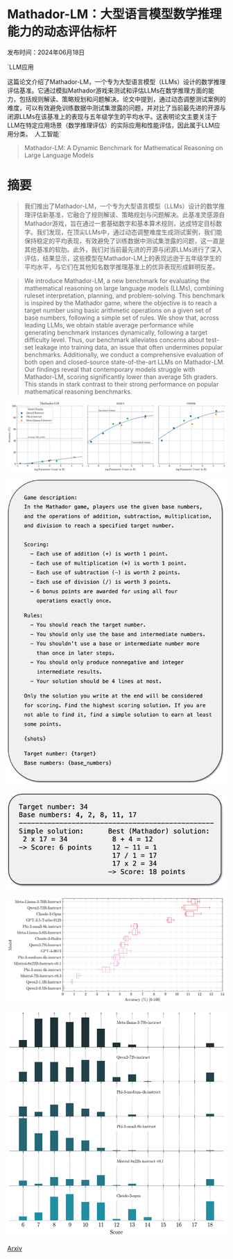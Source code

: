# Mathador-LM：大型语言模型数学推理能力的动态评估标杆

发布时间：2024年06月18日

`LLM应用

这篇论文介绍了Mathador-LM，一个专为大型语言模型（LLMs）设计的数学推理评估基准。它通过模拟Mathador游戏来测试和评估LLMs在数学推理方面的能力，包括规则解读、策略规划和问题解决。论文中提到，通过动态调整测试案例的难度，可以有效避免训练数据中测试集泄露的问题，并对比了当前最先进的开源与闭源LLMs在该基准上的表现与五年级学生的平均水平。这表明论文主要关注于LLM在特定应用场景（数学推理评估）的实际应用和性能评估，因此属于LLM应用分类。` `人工智能`

> Mathador-LM: A Dynamic Benchmark for Mathematical Reasoning on Large Language Models

# 摘要

> 我们推出了Mathador-LM，一个专为大型语言模型（LLMs）设计的数学推理评估新基准，它融合了规则解读、策略规划与问题解决。此基准灵感源自Mathador游戏，旨在通过一套基础数字和基本算术规则，达成特定目标数字。我们发现，在顶尖LLMs中，通过动态调整难度生成测试案例，我们能保持稳定的平均表现，有效避免了训练数据中测试集泄露的问题，这一直是其他基准的软肋。此外，我们对当前最先进的开源与闭源LLMs进行了深入评估，结果显示，这些模型在Mathador-LM上的表现远逊于五年级学生的平均水平，与它们在其他知名数学推理基准上的优异表现形成鲜明反差。

> We introduce Mathador-LM, a new benchmark for evaluating the mathematical reasoning on large language models (LLMs), combining ruleset interpretation, planning, and problem-solving. This benchmark is inspired by the Mathador game, where the objective is to reach a target number using basic arithmetic operations on a given set of base numbers, following a simple set of rules. We show that, across leading LLMs, we obtain stable average performance while generating benchmark instances dynamically, following a target difficulty level. Thus, our benchmark alleviates concerns about test-set leakage into training data, an issue that often undermines popular benchmarks. Additionally, we conduct a comprehensive evaluation of both open and closed-source state-of-the-art LLMs on Mathador-LM. Our findings reveal that contemporary models struggle with Mathador-LM, scoring significantly lower than average 5th graders. This stands in stark contrast to their strong performance on popular mathematical reasoning benchmarks.

![Mathador-LM：大型语言模型数学推理能力的动态评估标杆](../../../paper_images/2406.12572/param_corr.png)

![Mathador-LM：大型语言模型数学推理能力的动态评估标杆](../../../paper_images/2406.12572/mathador_new.png)

![Mathador-LM：大型语言模型数学推理能力的动态评估标杆](../../../paper_images/2406.12572/example_1x.png)

![Mathador-LM：大型语言模型数学推理能力的动态评估标杆](../../../paper_images/2406.12572/gantt.png)

![Mathador-LM：大型语言模型数学推理能力的动态评估标杆](../../../paper_images/2406.12572/dist.png)

[Arxiv](https://arxiv.org/abs/2406.12572)